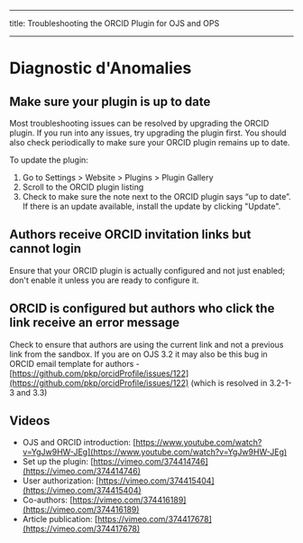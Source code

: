 - - -
title: Troubleshooting the ORCID Plugin for OJS and OPS
- - -

# Diagnostic d'Anomalies

## Make sure your plugin is up to date

Most troubleshooting issues can be resolved by upgrading the ORCID plugin. If you run into any issues, try upgrading the plugin first. You should also check periodically to make sure your ORCID plugin remains up to date.

To update the plugin:

1. Go to Settings > Website > Plugins > Plugin Gallery
2. Scroll to the ORCID plugin listing
3. Check to make sure the note next to the ORCID plugin says “up to date”. If there is an update available, install the update by clicking "Update".

## Authors receive ORCID invitation links but cannot login

Ensure  that your ORCID plugin is actually configured and not just enabled; don't enable it unless you are ready to configure it.

## ORCID is configured but authors who click the link receive an error message

Check to ensure that authors are using the current link and not a previous link from the sandbox. If you are on OJS 3.2 it may also be this bug in ORCID email template for authors - [https://github.com/pkp/orcidProfile/issues/122](https://github.com/pkp/orcidProfile/issues/122) (which is resolved in 3.2-1-3 and 3.3)

## Videos

- OJS and ORCID introduction: [https://www.youtube.com/watch?v=YgJw9HW-JEg](https://www.youtube.com/watch?v=YgJw9HW-JEg)
- Set up the plugin: [https://vimeo.com/374414746](https://vimeo.com/374414746)
- User authorization: [https://vimeo.com/374415404](https://vimeo.com/374415404)
- Co-authors: [https://vimeo.com/374416189](https://vimeo.com/374416189)
- Article publication: [https://vimeo.com/374417678](https://vimeo.com/374417678)
